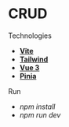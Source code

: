 # CRUD

Technologies

- **[Vite](https://vitejs.dev/)**
- **[Tailwind](https://tailwindcss.com/)**
- **[Vue 3](https://vuejs.org/)**
- **[Pinia](https://pinia.vuejs.org/)**

Run

- _npm install_
- _npm run dev_
